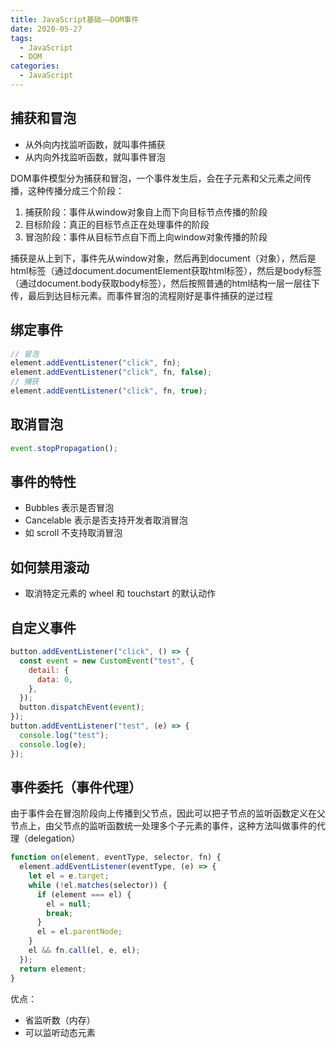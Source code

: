 ```yaml
---
title: JavaScript基础——DOM事件
date: 2020-05-27
tags:
  - JavaScript
  - DOM
categories:
  - JavaScript
---
```


## 捕获和冒泡

- 从外向内找监听函数，就叫事件捕获
- 从内向外找监听函数，就叫事件冒泡

DOM事件模型分为捕获和冒泡，一个事件发生后，会在子元素和父元素之间传播，这种传播分成三个阶段：

1. 捕获阶段：事件从window对象自上而下向目标节点传播的阶段
2. 目标阶段：真正的目标节点正在处理事件的阶段
3. 冒泡阶段：事件从目标节点自下而上向window对象传播的阶段

<!-- more -->

<!-- ![event1](https://user-gold-cdn.xitu.io/2018/11/9/166f81f3e0d2d1ca?imageView2/0/w/1280/h/960/format/webp/ignore-error/1) -->

捕获是从上到下，事件先从window对象，然后再到document（对象），然后是html标签（通过document.documentElement获取html标签），然后是body标签（通过document.body获取body标签），然后按照普通的html结构一层一层往下传，最后到达目标元素。而事件冒泡的流程刚好是事件捕获的逆过程

<!-- ![event2](https://i.loli.net/2020/05/27/N1TulODL27c3gkx.png) -->

## 绑定事件

```javascript
// 冒泡
element.addEventListener("click", fn);
element.addEventListener("click", fn, false);
// 捕获
element.addEventListener("click", fn, true);
```

## 取消冒泡

```javascript
event.stopPropagation();
```

## 事件的特性

- Bubbles 表示是否冒泡
- Cancelable 表示是否支持开发者取消冒泡
- 如 scroll 不支持取消冒泡

## 如何禁用滚动

- 取消特定元素的 wheel 和 touchstart 的默认动作

## 自定义事件

```javascript
button.addEventListener("click", () => {
  const event = new CustomEvent("test", {
    detail: {
      data: 0,
    },
  });
  button.dispatchEvent(event);
});
button.addEventListener("test", (e) => {
  console.log("test");
  console.log(e);
});
```

## 事件委托（事件代理）

由于事件会在冒泡阶段向上传播到父节点，因此可以把子节点的监听函数定义在父节点上，由父节点的监听函数统一处理多个子元素的事件，这种方法叫做事件的代理（delegation）

```javascript
function on(element, eventType, selector, fn) {
  element.addEventListener(eventType, (e) => {
    let el = e.target;
    while (!el.matches(selector)) {
      if (element === el) {
        el = null;
        break;
      }
      el = el.parentNode;
    }
    el && fn.call(el, e, el);
  });
  return element;
}
```

优点：

- 省监听数（内存）
- 可以监听动态元素
